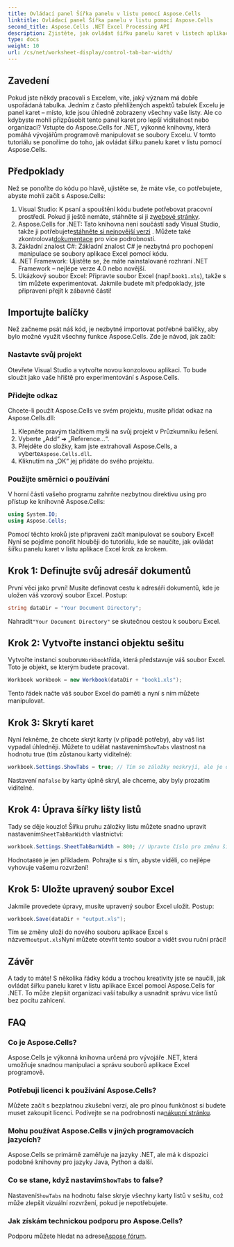 ```yaml
---
title: Ovládací panel Šířka panelu v listu pomocí Aspose.Cells
linktitle: Ovládací panel Šířka panelu v listu pomocí Aspose.Cells
second_title: Aspose.Cells .NET Excel Processing API
description: Zjistěte, jak ovládat šířku panelu karet v listech aplikace Excel pomocí Aspose.Cells for .NET – podrobného průvodce plného užitečných příkladů.
type: docs
weight: 10
url: /cs/net/worksheet-display/control-tab-bar-width/
---
```

## Zavedení
Pokud jste někdy pracovali s Excelem, víte, jaký význam má dobře uspořádaná tabulka. Jedním z často přehlížených aspektů tabulek Excelu je panel karet – místo, kde jsou úhledně zobrazeny všechny vaše listy. Ale co kdybyste mohli přizpůsobit tento panel karet pro lepší viditelnost nebo organizaci? Vstupte do Aspose.Cells for .NET, výkonné knihovny, která pomáhá vývojářům programově manipulovat se soubory Excelu. V tomto tutoriálu se ponoříme do toho, jak ovládat šířku panelu karet v listu pomocí Aspose.Cells. 
## Předpoklady
Než se ponoříte do kódu po hlavě, ujistěte se, že máte vše, co potřebujete, abyste mohli začít s Aspose.Cells:
1.  Visual Studio: K psaní a spouštění kódu budete potřebovat pracovní prostředí. Pokud ji ještě nemáte, stáhněte si ji z[webové stránky](https://visualstudio.microsoft.com/).
2.  Aspose.Cells for .NET: Tato knihovna není součástí sady Visual Studio, takže ji potřebujete[stáhněte si nejnovější verzi](https://releases.aspose.com/cells/net/) . Můžete také zkontrolovat[dokumentace](https://reference.aspose.com/cells/net/) pro více podrobností.
3. Základní znalost C#: Základní znalost C# je nezbytná pro pochopení manipulace se soubory aplikace Excel pomocí kódu.
4. .NET Framework: Ujistěte se, že máte nainstalované rozhraní .NET Framework – nejlépe verze 4.0 nebo novější.
5.  Ukázkový soubor Excel: Připravte soubor Excel (např.`book1.xls`), takže s tím můžete experimentovat.
Jakmile budete mít předpoklady, jste připraveni přejít k zábavné části!
## Importujte balíčky
Než začneme psát náš kód, je nezbytné importovat potřebné balíčky, aby bylo možné využít všechny funkce Aspose.Cells. Zde je návod, jak začít:
### Nastavte svůj projekt
Otevřete Visual Studio a vytvořte novou konzolovou aplikaci. To bude sloužit jako vaše hřiště pro experimentování s Aspose.Cells.
### Přidejte odkaz
Chcete-li použít Aspose.Cells ve svém projektu, musíte přidat odkaz na Aspose.Cells.dll:
1. Klepněte pravým tlačítkem myši na svůj projekt v Průzkumníku řešení.
2. Vyberte „Add“ ➜ „Reference…“.
3.  Přejděte do složky, kam jste extrahovali Aspose.Cells, a vyberte`Aspose.Cells.dll`.
4. Kliknutím na „OK“ jej přidáte do svého projektu.
### Použijte směrnici o používání
V horní části vašeho programu zahrňte nezbytnou direktivu using pro přístup ke knihovně Aspose.Cells:
```csharp
using System.IO;
using Aspose.Cells;
```
Pomocí těchto kroků jste připraveni začít manipulovat se soubory Excel!
Nyní se pojďme ponořit hlouběji do tutoriálu, kde se naučíte, jak ovládat šířku panelu karet v listu aplikace Excel krok za krokem.
## Krok 1: Definujte svůj adresář dokumentů
První věci jako první! Musíte definovat cestu k adresáři dokumentů, kde je uložen váš vzorový soubor Excel. Postup:
```csharp
string dataDir = "Your Document Directory";
```
 Nahradit`"Your Document Directory"` se skutečnou cestou k souboru Excel.
## Krok 2: Vytvořte instanci objektu sešitu
 Vytvořte instanci souboru`Workbook`třída, která představuje váš soubor Excel. Toto je objekt, se kterým budete pracovat.
```csharp
Workbook workbook = new Workbook(dataDir + "book1.xls");
```
Tento řádek načte váš soubor Excel do paměti a nyní s ním můžete manipulovat.
## Krok 3: Skrytí karet
 Nyní řekněme, že chcete skrýt karty (v případě potřeby), aby váš list vypadal úhledněji. Můžete to udělat nastavením`ShowTabs` vlastnost na hodnotu true (tím zůstanou karty viditelné):
```csharp
workbook.Settings.ShowTabs = true; // Tím se záložky neskryjí, ale je dobré si to připomenout!
```
 Nastavení na`false` by karty úplně skryl, ale chceme, aby byly prozatím viditelné.
## Krok 4: Úprava šířky lišty listů
 Tady se děje kouzlo! Šířku pruhu záložky listu můžete snadno upravit nastavením`SheetTabBarWidth` vlastnictví:
```csharp
workbook.Settings.SheetTabBarWidth = 800; // Upravte číslo pro změnu šířky
```
 Hodnota`800` je jen příkladem. Pohrajte si s tím, abyste viděli, co nejlépe vyhovuje vašemu rozvržení!
## Krok 5: Uložte upravený soubor Excel
Jakmile provedete úpravy, musíte upravený soubor Excel uložit. Postup:
```csharp
workbook.Save(dataDir + "output.xls");
```
 Tím se změny uloží do nového souboru aplikace Excel s názvem`output.xls`Nyní můžete otevřít tento soubor a vidět svou ruční práci!
## Závěr
A tady to máte! S několika řádky kódu a trochou kreativity jste se naučili, jak ovládat šířku panelu karet v listu aplikace Excel pomocí Aspose.Cells for .NET. To může zlepšit organizaci vaší tabulky a usnadnit správu více listů bez pocitu zahlcení. 
## FAQ
### Co je Aspose.Cells?
Aspose.Cells je výkonná knihovna určená pro vývojáře .NET, která umožňuje snadnou manipulaci a správu souborů aplikace Excel programově.
### Potřebuji licenci k používání Aspose.Cells?
 Můžete začít s bezplatnou zkušební verzí, ale pro plnou funkčnost si budete muset zakoupit licenci. Podívejte se na podrobnosti na[nákupní stránku](https://purchase.aspose.com/buy).
### Mohu používat Aspose.Cells v jiných programovacích jazycích?
Aspose.Cells se primárně zaměřuje na jazyky .NET, ale má k dispozici podobné knihovny pro jazyky Java, Python a další.
###  Co se stane, když nastavím`ShowTabs` to false?
 Nastavení`ShowTabs` na hodnotu false skryje všechny karty listů v sešitu, což může zlepšit vizuální rozvržení, pokud je nepotřebujete.
### Jak získám technickou podporu pro Aspose.Cells?
Podporu můžete hledat na adrese[Aspose fórum](https://forum.aspose.com/c/cells/9).
